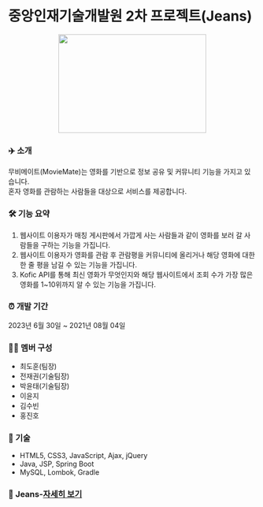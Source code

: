 # 중앙인재기술개발원 2차 프로젝트(Jeans)

<p align="center"><img src="https://www.notion.so/image/https%3A%2F%2Fprod-files-secure.s3.us-west-2.amazonaws.com%2F919089e2-ea1d-4aee-a82c-bcc7b08f6289%2F4f81f3a4-a14d-4c22-a2aa-4f4da88c0d48%2F%25EC%258A%25A4%25ED%2581%25AC%25EB%25A6%25B0%25EC%2583%25B7_2023-09-18_150632.png?table=block&id=753067b4-5bf7-4ce2-aa9c-cd61e95ab143&spaceId=919089e2-ea1d-4aee-a82c-bcc7b08f6289&width=2000&userId=8e26c7bd-f6ab-4d8d-ae3a-a85fc0fa7c3e&cache=v2" height="200px" width="300px"></p>

### ✈️ 소개

무비메이트(MovieMate)는 영화를 기반으로 정보 공유 및 커뮤니티 기능을 가지고 있습니다.
<br>
혼자 영화를 관람하는 사람들을 대상으로 서비스를 제공합니다.

### 🛠 기능 요약
1. 웹사이트 이용자가 매칭 게시판에서 가깝게 사는 사람들과 같이 영화를 보러 갈 사람들을 구하는 기능을 가집니다.
2. 웹사이트 이용자가 영화를 관람 후 관람평을 커뮤니티에 올리거나 해당 영화에 대한 한 줄 평을 남길 수 있는 기능을 가집니다.
3. Kofic API를 통해 최신 영화가 무엇인지와 해당 웹사이트에서 조회 수가 가장 많은 영화를 1~10위까지 알 수 있는 기능을 가집니다.

### ⏰ 개발 기간
2023년 6월 30일 ~ 2021년 08월 04일  

### 👩‍💻 멤버 구성
- 최도훈(팀장)
- 전재권(기술팀장)
- 박윤태(기술팀장)
- 이윤지
- 김수빈
- 홍진호

### 📌 기술
- HTML5, CSS3, JavaScript, Ajax, jQuery
- Java, JSP, Spring Boot
- MySQL, Lombok, Gradle

### 📌 Jeans-[자세히 보기](https://yuntae.notion.site/Jeans-Academy-753067b45bf74ce2aa9ccd61e95ab143)
